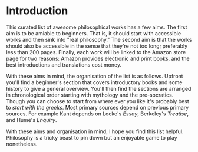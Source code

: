 # Introduction
This curated list of awesome philosophical works has a few aims. The first aim
is to be amiable to beginners. That is, it should start with accessible works
and then sink into "real philosophy." The second aim is that the works should
also be accessible in the sense that they're not too long; preferably less than
200 pages. Finally, each work will be linked to the Amazon store page for two
reasons: Amazon provides electronic and print books, and the best introductions
and translations cost money.

With these aims in mind, the organisation of the list is as follows. Upfront
you'll find a beginner's section that covers introductory books and some
history to give a general overview. You'll then find the sections are arranged
in chronological order starting with mythology and the pre-socratics. Though
you can choose to start from where ever you like it's probably best to *start
with the greeks*. Most primary sources depend on previous primary sources. For
example Kant depends on Locke's *Essay*, Berkeley's *Treatise*, and Hume's
*Enquiry*.

With these aims and organisation in mind, I hope you find this list helpful.
Philosophy is a tricky beast to pin down but an enjoyable game to play
nonetheless.
